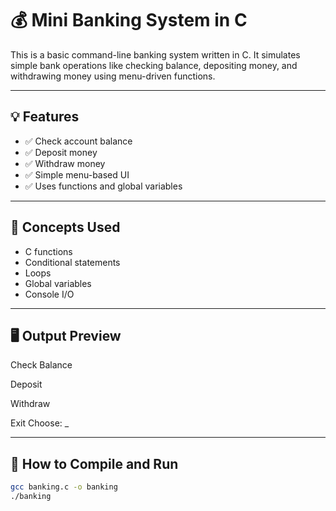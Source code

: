# 💰 Mini Banking System in C

This is a basic command-line banking system written in C. It simulates simple bank operations like checking balance, depositing money, and withdrawing money using menu-driven functions.

---

## 💡 Features
- ✅ Check account balance  
- ✅ Deposit money  
- ✅ Withdraw money  
- ✅ Simple menu-based UI  
- ✅ Uses functions and global variables

---

## 🧠 Concepts Used
- C functions
- Conditional statements
- Loops
- Global variables
- Console I/O

---

## 🖥️ Output Preview

Check Balance

Deposit

Withdraw

Exit
Choose: _

---

## 🚀 How to Compile and Run
```bash
gcc banking.c -o banking
./banking
